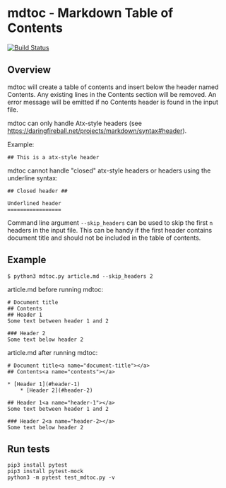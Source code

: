 # mdtoc - Markdown Table of Contents

[![Build Status](https://travis-ci.org/jmossberg/mdtoc.svg?branch=master)](https://travis-ci.org/jmossberg/mdtoc)

## Overview
mdtoc will create a table of contents and insert below the header named Contents. Any existing lines in the Contents section will be removed. An error message will be emitted if no Contents header is found in the input file.

mdtoc can only handle Atx-style headers (see https://daringfireball.net/projects/markdown/syntax#header).

Example:

    ## This is a atx-style header

mdtoc cannot handle "closed" atx-style headers or headers using the underline syntax: 

    ## Closed header ##

    Underlined header
    =================

Command line argument `--skip_headers` can be used to skip the first `n` headers in the input file. This can be handy if the first header contains document title and should not be included in the table of contents.

## Example

    $ python3 mdtoc.py article.md --skip_headers 2

article.md before running mdtoc:

    # Document title
    ## Contents
    ## Header 1
    Some text between header 1 and 2
    
    ### Header 2 
    Some text below header 2

article.md after running mdtoc:

    # Document title<a name="document-title"></a>
    ## Contents<a name="contents"></a>
    
    * [Header 1](#header-1)
        * [Header 2](#header-2)

    ## Header 1<a name="header-1"></a>
    Some text between header 1 and 2
    
    ### Header 2<a name="header-2></a>
    Some text below header 2

## Run tests

    pip3 install pytest
    pip3 install pytest-mock
    python3 -m pytest test_mdtoc.py -v
